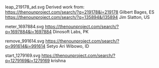 leap_219178_ad.svg
Derived work from:
https://thenounproject.com/search/?q=219178&i=219178
Gilbert Bages, ES
https://thenounproject.com/search/?q=135894&i135894
Jim Slatton, US 

meter_1697884.svg
https://thenounproject.com/search/?q=1697884&i=1697884
Dinosoft Labs, PK

remove_991614.svg
https://thenounproject.com/search/?q=991614&i=991614
Setyo Ari Wibowo, ID

start_1279169.svg
https://thenounproject.com/search/?q=1279169&i=1279169
krishna


